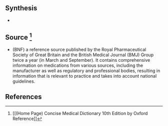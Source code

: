 ## Synthesis
- 
## Source [^1]
- (BNF) a reference source published by the Royal Pharmaceutical Society of Great Britain and the British Medical Journal (BMJ) Group twice a year (in March and September). It contains comprehensive information on medications from various sources, including the manufacturer as well as regulatory and professional bodies, resulting in information that is relevant to practice and takes into account national guidelines.
## References

[^1]: [[(Home Page) Concise Medical Dictionary 10th Edition by Oxford Reference]]